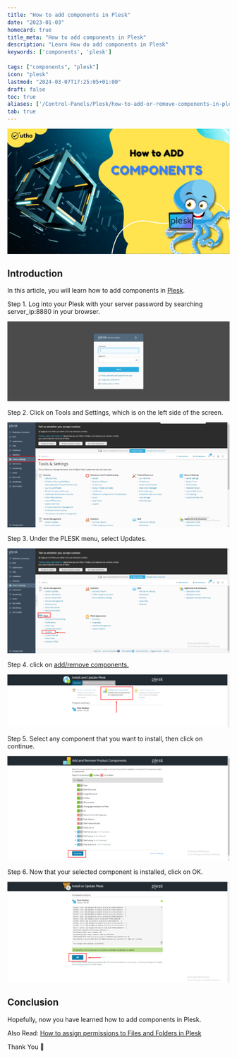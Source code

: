 ```yaml
---
title: "How to add components in Plesk"
date: "2023-01-03"
homecard: true
title_meta: "How to add components in Plesk"
description: "Learn How do add components in Plesk"
keywords: ['components', 'plesk']

tags: ["components", "plesk"]
icon: "plesk"
lastmod: "2024-03-07T17:25:05+01:00"
draft: false
toc: true
aliases: ['/Control-Panels/Plesk/how-to-add-or-remove-components-in-plesk/']
tab: true
---
```


![How to add components in Plesk](images/How-to-add-components-in-Plesk_utho.jpg)

## Introduction

In this article, you will learn how to add components in [Plesk](https://en.wikipedia.org/wiki/Plesk).

Step 1. Log into your Plesk with your server password by searching server\_ip:8880 in your browser.

![command output](images/image-679-1024x367.png)

Step 2. Click on Tools and Settings, which is on the left side of the screen.

![add components in Plesk](images/image-730-1024x483.png)

Step 3. Under the PLESK menu, select Updates. 

![add components in Plesk](images/image-731-1024x484.png)

Step 4. click on [add/remove components.](https://utho.com/docs/tutorial/how-to-remove-components-in-plesk/)

![add components in Plesk](images/image-732-1024x244.png)

Step 5. Select any component that you want to install, then click on continue.

![output](images/image-733-1024x482.png)

Step 6. Now that your selected component is installed, click on OK.

![add components in Plesk](images/image-734-1024x465.png)

## Conclusion

Hopefully, now you have learned how to add components in Plesk.

Also Read: [How to assign permissions to Files and Folders in Plesk](https://utho.com/docs/tutorial/how-to-assign-permissions-to-files-and-folders-in-plesk/)

Thank You 🙂
